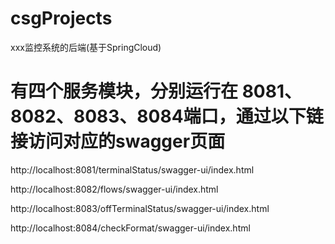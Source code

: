 # csgProjects
xxx监控系统的后端(基于SpringCloud) 

# 有四个服务模块，分别运行在 8081、8082、8083、8084端口，通过以下链接访问对应的swagger页面

http://localhost:8081/terminalStatus/swagger-ui/index.html

http://localhost:8082/flows/swagger-ui/index.html

http://localhost:8083/offTerminalStatus/swagger-ui/index.html

http://localhost:8084/checkFormat/swagger-ui/index.html
